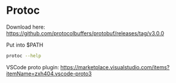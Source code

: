 # Protoc
Download here: https://github.com/protocolbuffers/protobuf/releases/tag/v3.0.0

Put into $PATH

```sh
protoc --help
```

VSCode proto plugin: https://marketplace.visualstudio.com/items?itemName=zxh404.vscode-proto3

